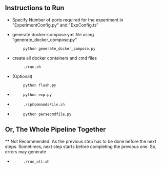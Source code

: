 ## Instructions to Run

- Specify Number of ports required for the experiment in "ExperimentConfig.py" and "ExpConfig.ts"
- generate docker-compose.yml file using "generate_docker_compose.py"
  ```python 
       python generate_docker_compose.py
  ```
- create all docker containers and cmd files
  ```bash 
       ./run.sh
  ```
- (Optional) 
  ```python 
       python flush.py
  ```

- ```python 
       python exp.py
  ```
  
- ```bash 
       ./cpCommandsFile.sh
  ```
- ```python 
       python parsecmdfile.py
  ```
  
## Or, The Whole Pipeline Together
  ** Not Recommended. As the previous step has to be done before the next steps. Sometimes, next step starts before completing the previous one. So, errors may generate
- ```bash 
       ./run_all.sh
  ```